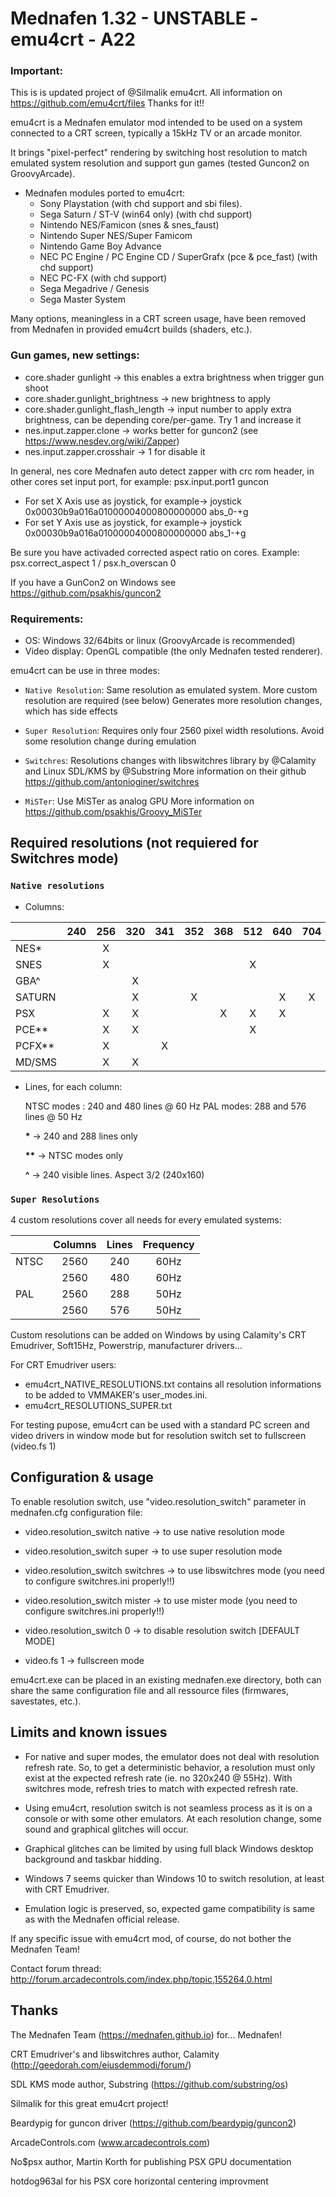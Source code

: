 # **Mednafen 1.32 - UNSTABLE - emu4crt - A22**

### Important: 
This is is updated project of @Silmalik emu4crt. All information on https://github.com/emu4crt/files Thanks for it!!

emu4crt is a Mednafen emulator mod intended to be used on a system connected to a CRT screen, typically a 15kHz TV or an arcade monitor.

It brings "pixel-perfect" rendering by switching host resolution to match emulated system resolution and support gun games (tested Guncon2 on GroovyArcade).

* Mednafen modules ported to emu4crt: 
  * Sony Playstation (with chd support and sbi files).   
  * Sega Saturn / ST-V (win64 only) (with chd support)
  * Nintendo NES/Famicon (snes & snes_faust)
  * Nintendo Super NES/Super Famicom
  * Nintendo Game Boy Advance 
  * NEC PC Engine / PC Engine CD / SuperGrafx (pce & pce_fast) (with chd support)
  * NEC PC-FX (with chd support)
  * Sega Megadrive / Genesis
  * Sega Master System

Many options, meaningless in a CRT screen usage, have been removed from Mednafen in provided emu4crt builds (shaders, etc.).

### Gun games, new settings: 
  * core.shader gunlight -> this enables a extra brightness when trigger gun shoot
  * core.shader.gunlight_brightness -> new brightness to apply
  * core.shader.gunlight_flash_length -> input number to apply extra brightness, can be depending core/per-game. Try 1 and increase it
  * nes.input.zapper.clone -> works better for guncon2 (see https://www.nesdev.org/wiki/Zapper)
  * nes.input.zapper.crosshair -> 1 for disable it

In general, nes core Mednafen auto detect zapper with crc rom header, in other cores set input port, for example: psx.input.port1 guncon
  * For set X Axis use as joystick, for example-> joystick 0x00030b9a016a01000004000800000000 abs_0-+g
  * For set Y Axis use as joystick, for example-> joystick 0x00030b9a016a01000004000800000000 abs_1-+g
  
  Be sure you have activaded corrected aspect ratio on cores. Example: psx.correct_aspect 1 / psx.h_overscan 0
  
  If you have a GunCon2 on Windows see https://github.com/psakhis/guncon2

### Requirements: 

  * OS: Windows 32/64bits or linux (GroovyArcade is recommended)
  * Video display: OpenGL compatible (the only Mednafen tested renderer).
  
emu4crt can be use in three modes:

* `Native Resolution`: Same resolution as emulated system.
   More custom resolution are required (see below)
   Generates more resolution changes, which has side effects

* `Super Resolution`: Requires only four 2560 pixel width resolutions.
   Avoid some resolution change during emulation

* `Switchres`: Resolutions changes with libswitchres library by @Calamity and Linux SDL/KMS by @Substring 
  More information on their github https://github.com/antonioginer/switchres 

* `MiSTer`: Use MiSTer as analog GPU
  More information on https://github.com/psakhis/Groovy_MiSTer

## Required resolutions (not requiered for Switchres mode)

### `Native resolutions`

* Columns:
  
|       |240|256|320|341|352|368|512|640|704|
|:------|:-:|:-:|:-:|:-:|:-:|:-:|:-:|:-:|:-:|
|NES*   |   | X |   |   |   |   |   |   |   |
|SNES   |   | X |   |   |   |   | X |   |   |
|GBA^   |   |   | X |   |   |   |   |   |   |
|SATURN |   |   | X |   | X |   |   | X | X |
|PSX    |   | X | X |   |   | X | X | X |   |
|PCE**  |   | X | X |   |   |   | X |   |   |
|PCFX** |   | X |   | X |   |   |   |   |   |
|MD/SMS |   | X | X |   |   |   |   |   |   |

* Lines, for each column:

   NTSC modes : 240 and 480 lines @ 60 Hz 
   PAL modes: 288 and 576 lines @ 50 Hz

   __*__ -> 240 and 288 lines only

   __**__ -> NTSC modes only
   
   __^__ -> 240 visible lines. Aspect 3/2 (240x160)

### `Super Resolutions`

   4 custom resolutions cover all needs for every emulated systems:

|      | Columns  |  Lines    |  Frequency  |
|:-----| :------: | :-------: | :---------: |
| NTSC |   2560   |  240      |     60Hz    |
|      |   2560   |  480      |     60Hz    |
| PAL  |   2560   |  288      |     50Hz    |
|      |   2560   |  576      |     50Hz    |

Custom resolutions can be added on Windows by using Calamity's CRT Emudriver, Soft15Hz, Powerstrip, manufacturer drivers...

For CRT Emudriver users:
 * emu4crt_NATIVE_RESOLUTIONS.txt contains all resolution informations to be added to VMMAKER's user_modes.ini.
 * emu4crt_RESOLUTIONS_SUPER.txt

For testing pupose, emu4crt can be used with a standard PC screen and video drivers in window mode but for resolution switch set to fullscreen (video.fs 1)

## Configuration & usage

To enable resolution switch, use "video.resolution_switch" parameter in mednafen.cfg configuration file:

* video.resolution_switch native -> to use native resolution mode
* video.resolution_switch super  -> to use super resolution mode
* video.resolution_switch switchres -> to use libswitchres mode (you need to configure switchres.ini properly!!)
* video.resolution_switch mister -> to use mister mode (you need to configure switchres.ini properly!!)
* video.resolution_switch 0 -> to disable resolution switch [DEFAULT MODE]

* video.fs 1 -> fullscreen mode

emu4crt.exe can be placed in an existing mednafen.exe directory, both can share the same configuration file and all ressource files (firmwares, savestates, etc.).

## Limits and known issues

- For native and super modes, the emulator does not deal with resolution refresh rate. So, to get a deterministic behavior, a resolution must only exist at the expected refresh rate (ie. no 320x240 @ 55Hz). With switchres mode, refresh tries to match with expected refresh rate.
  
- Using emu4crt, resolution switch is not seamless process as it is on a console or with some other emulators. At each resolution change, some sound and graphical glitches will occur. 
  
- Graphical glitches can be limited by using full black Windows desktop background and taskbar hidding. 
  
- Windows 7 seems quicker than Windows 10 to switch resolution, at least with CRT Emudriver.
  
- Emulation logic is preserved, so, expected game compatibility is same as with the Mednafen official release.
  
If any specific issue with emu4crt mod, of course, do not bother the Mednafen Team!

Contact forum thread:
http://forum.arcadecontrols.com/index.php/topic,155264.0.html

## Thanks

The Mednafen Team (https://mednafen.github.io)  for... Mednafen!

CRT Emudriver's and libswitchres author, Calamity (http://geedorah.com/eiusdemmodi/forum/)

SDL KMS mode author, Substring (https://github.com/substring/os)

Silmalik for this great emu4crt project!

Beardypig for guncon driver (https://github.com/beardypig/guncon2)

ArcadeControls.com (www.arcadecontrols.com)

No$psx author, Martin Korth for publishing PSX GPU documentation

hotdog963al for his PSX core horizontal centering improvment
